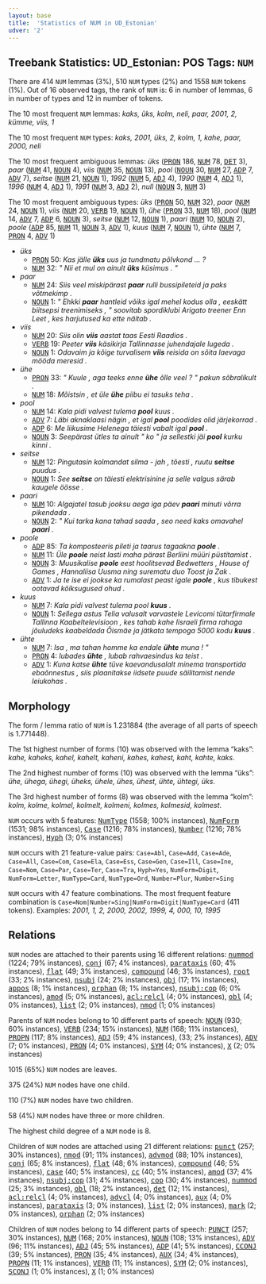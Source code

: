 ```yaml
---
layout: base
title:  'Statistics of NUM in UD_Estonian'
udver: '2'
---
```


## Treebank Statistics: UD_Estonian: POS Tags: `NUM`

There are 414 `NUM` lemmas (3%), 510 `NUM` types (2%) and 1558 `NUM` tokens (1%).
Out of 16 observed tags, the rank of `NUM` is: 6 in number of lemmas, 6 in number of types and 12 in number of tokens.

The 10 most frequent `NUM` lemmas: <em>kaks, üks, kolm, neli, paar, 2001, 2, kümme, viis, 1</em>

The 10 most frequent `NUM` types:  <em>kaks, 2001, üks, 2, kolm, 1, kahe, paar, 2000, neli</em>

The 10 most frequent ambiguous lemmas: <em>üks</em> (<tt><a href="et-pos-PRON.html">PRON</a></tt> 186, <tt><a href="et-pos-NUM.html">NUM</a></tt> 78, <tt><a href="et-pos-DET.html">DET</a></tt> 3), <em>paar</em> (<tt><a href="et-pos-NUM.html">NUM</a></tt> 41, <tt><a href="et-pos-NOUN.html">NOUN</a></tt> 4), <em>viis</em> (<tt><a href="et-pos-NUM.html">NUM</a></tt> 35, <tt><a href="et-pos-NOUN.html">NOUN</a></tt> 13), <em>pool</em> (<tt><a href="et-pos-NOUN.html">NOUN</a></tt> 30, <tt><a href="et-pos-NUM.html">NUM</a></tt> 27, <tt><a href="et-pos-ADP.html">ADP</a></tt> 7, <tt><a href="et-pos-ADV.html">ADV</a></tt> 7), <em>seitse</em> (<tt><a href="et-pos-NUM.html">NUM</a></tt> 21, <tt><a href="et-pos-NOUN.html">NOUN</a></tt> 1), <em>1992</em> (<tt><a href="et-pos-NUM.html">NUM</a></tt> 5, <tt><a href="et-pos-ADJ.html">ADJ</a></tt> 4), <em>1990</em> (<tt><a href="et-pos-NUM.html">NUM</a></tt> 4, <tt><a href="et-pos-ADJ.html">ADJ</a></tt> 1), <em>1996</em> (<tt><a href="et-pos-NUM.html">NUM</a></tt> 4, <tt><a href="et-pos-ADJ.html">ADJ</a></tt> 1), <em>1991</em> (<tt><a href="et-pos-NUM.html">NUM</a></tt> 3, <tt><a href="et-pos-ADJ.html">ADJ</a></tt> 2), <em>null</em> (<tt><a href="et-pos-NOUN.html">NOUN</a></tt> 3, <tt><a href="et-pos-NUM.html">NUM</a></tt> 3)

The 10 most frequent ambiguous types:  <em>üks</em> (<tt><a href="et-pos-PRON.html">PRON</a></tt> 50, <tt><a href="et-pos-NUM.html">NUM</a></tt> 32), <em>paar</em> (<tt><a href="et-pos-NUM.html">NUM</a></tt> 24, <tt><a href="et-pos-NOUN.html">NOUN</a></tt> 1), <em>viis</em> (<tt><a href="et-pos-NUM.html">NUM</a></tt> 20, <tt><a href="et-pos-VERB.html">VERB</a></tt> 19, <tt><a href="et-pos-NOUN.html">NOUN</a></tt> 1), <em>ühe</em> (<tt><a href="et-pos-PRON.html">PRON</a></tt> 33, <tt><a href="et-pos-NUM.html">NUM</a></tt> 18), <em>pool</em> (<tt><a href="et-pos-NUM.html">NUM</a></tt> 14, <tt><a href="et-pos-ADV.html">ADV</a></tt> 7, <tt><a href="et-pos-ADP.html">ADP</a></tt> 6, <tt><a href="et-pos-NOUN.html">NOUN</a></tt> 3), <em>seitse</em> (<tt><a href="et-pos-NUM.html">NUM</a></tt> 12, <tt><a href="et-pos-NOUN.html">NOUN</a></tt> 1), <em>paari</em> (<tt><a href="et-pos-NUM.html">NUM</a></tt> 10, <tt><a href="et-pos-NOUN.html">NOUN</a></tt> 2), <em>poole</em> (<tt><a href="et-pos-ADP.html">ADP</a></tt> 85, <tt><a href="et-pos-NUM.html">NUM</a></tt> 11, <tt><a href="et-pos-NOUN.html">NOUN</a></tt> 3, <tt><a href="et-pos-ADV.html">ADV</a></tt> 1), <em>kuus</em> (<tt><a href="et-pos-NUM.html">NUM</a></tt> 7, <tt><a href="et-pos-NOUN.html">NOUN</a></tt> 1), <em>ühte</em> (<tt><a href="et-pos-NUM.html">NUM</a></tt> 7, <tt><a href="et-pos-PRON.html">PRON</a></tt> 4, <tt><a href="et-pos-ADV.html">ADV</a></tt> 1)


* <em>üks</em>
  * <tt><a href="et-pos-PRON.html">PRON</a></tt> 50: <em>Kas jälle <b>üks</b> uus ja tundmatu põlvkond ... ?</em>
  * <tt><a href="et-pos-NUM.html">NUM</a></tt> 32: <em>" Nii et mul on ainult <b>üks</b> küsimus . "</em>
* <em>paar</em>
  * <tt><a href="et-pos-NUM.html">NUM</a></tt> 24: <em>Siis veel miskipärast <b>paar</b> rulli bussipileteid ja paks võtmekimp .</em>
  * <tt><a href="et-pos-NOUN.html">NOUN</a></tt> 1: <em>" Ehkki <b>paar</b> hantleid võiks igal mehel kodus olla , eeskätt biitsepsi treenimiseks , " soovitab spordiklubi Arigato treener Enn Leet , kes harjutused ka ette näitab .</em>
* <em>viis</em>
  * <tt><a href="et-pos-NUM.html">NUM</a></tt> 20: <em>Siis olin <b>viis</b> aastat taas Eesti Raadios .</em>
  * <tt><a href="et-pos-VERB.html">VERB</a></tt> 19: <em>Peeter <b>viis</b> käsikirja Tallinnasse juhendajale lugeda .</em>
  * <tt><a href="et-pos-NOUN.html">NOUN</a></tt> 1: <em>Odavaim ja kõige turvalisem <b>viis</b> reisida on sõita laevaga mööda meresid .</em>
* <em>ühe</em>
  * <tt><a href="et-pos-PRON.html">PRON</a></tt> 33: <em>" Kuule , aga teeks enne <b>ühe</b> õlle veel ? " pakun sõbralikult .</em>
  * <tt><a href="et-pos-NUM.html">NUM</a></tt> 18: <em>Mõistsin , et üle <b>ühe</b> piibu ei tasuks teha .</em>
* <em>pool</em>
  * <tt><a href="et-pos-NUM.html">NUM</a></tt> 14: <em>Kala pidi valvest tulema <b>pool</b> kuus .</em>
  * <tt><a href="et-pos-ADV.html">ADV</a></tt> 7: <em>Läbi aknaklaasi nägin , et igal <b>pool</b> poodides olid järjekorrad .</em>
  * <tt><a href="et-pos-ADP.html">ADP</a></tt> 6: <em>Me liikusime Helenega täiesti vabalt igal <b>pool</b> .</em>
  * <tt><a href="et-pos-NOUN.html">NOUN</a></tt> 3: <em>Seepärast ütles ta ainult " ko " ja sellestki jäi <b>pool</b> kurku kinni .</em>
* <em>seitse</em>
  * <tt><a href="et-pos-NUM.html">NUM</a></tt> 12: <em>Pingutasin kolmandat silma - jah , tõesti , ruutu <b>seitse</b> puudus .</em>
  * <tt><a href="et-pos-NOUN.html">NOUN</a></tt> 1: <em>See <b>seitse</b> on täiesti elektrisinine ja selle valgus särab kaugele öösse .</em>
* <em>paari</em>
  * <tt><a href="et-pos-NUM.html">NUM</a></tt> 10: <em>Algajatel tasub jooksu aega iga päev <b>paari</b> minuti võrra pikendada .</em>
  * <tt><a href="et-pos-NOUN.html">NOUN</a></tt> 2: <em>" Kui tarka kana tahad saada , seo need kaks omavahel <b>paari</b> .</em>
* <em>poole</em>
  * <tt><a href="et-pos-ADP.html">ADP</a></tt> 85: <em>Ta komposteeris pileti ja taarus tagaakna <b>poole</b> .</em>
  * <tt><a href="et-pos-NUM.html">NUM</a></tt> 11: <em>Üle <b>poole</b> neist lasti maha pärast Berliini müüri püstitamist .</em>
  * <tt><a href="et-pos-NOUN.html">NOUN</a></tt> 3: <em>Muusikalise <b>poole</b> eest hoolitsevad Bedwetters , House of Games , Hannaliisa Uusma ning surematu duo Toost ja Zak .</em>
  * <tt><a href="et-pos-ADV.html">ADV</a></tt> 1: <em>Ja te ise ei jookse ka rumalast peast igale <b>poole</b> , kus tibukest ootavad kõiksugused ohud .</em>
* <em>kuus</em>
  * <tt><a href="et-pos-NUM.html">NUM</a></tt> 7: <em>Kala pidi valvest tulema pool <b>kuus</b> .</em>
  * <tt><a href="et-pos-NOUN.html">NOUN</a></tt> 1: <em>Sellega astus Telia valusalt varvastele Levicomi tütarfirmale Tallinna Kaabeltelevisioon , kes tahab kahe Iisraeli firma rahaga jõuludeks kaabeldada Õismäe ja jätkata tempoga 5000 kodu <b>kuus</b> .</em>
* <em>ühte</em>
  * <tt><a href="et-pos-NUM.html">NUM</a></tt> 7: <em>Isa , ma tahan homme ka endale <b>ühte</b> muna ! "</em>
  * <tt><a href="et-pos-PRON.html">PRON</a></tt> 4: <em>lubades <b>ühte</b> , lubab rahvaesindus ka teist .</em>
  * <tt><a href="et-pos-ADV.html">ADV</a></tt> 1: <em>Kuna katse <b>ühte</b> tüve kaevandusalalt minema transportida ebaõnnestus , siis plaanitakse iidsete puude säilitamist nende leiukohas .</em>

## Morphology

The form / lemma ratio of `NUM` is 1.231884 (the average of all parts of speech is 1.771448).

The 1st highest number of forms (10) was observed with the lemma “kaks”: <em>kahe, kaheks, kahel, kahelt, kaheni, kahes, kahest, kaht, kahte, kaks</em>.

The 2nd highest number of forms (10) was observed with the lemma “üks”: <em>ühe, ühega, ühegi, üheks, ühele, ühes, ühest, ühte, ühtegi, üks</em>.

The 3rd highest number of forms (8) was observed with the lemma “kolm”: <em>kolm, kolme, kolmel, kolmelt, kolmeni, kolmes, kolmesid, kolmest</em>.

`NUM` occurs with 5 features: <tt><a href="et-feat-NumType.html">NumType</a></tt> (1558; 100% instances), <tt><a href="et-feat-NumForm.html">NumForm</a></tt> (1531; 98% instances), <tt><a href="et-feat-Case.html">Case</a></tt> (1216; 78% instances), <tt><a href="et-feat-Number.html">Number</a></tt> (1216; 78% instances), <tt><a href="et-feat-Hyph.html">Hyph</a></tt> (3; 0% instances)

`NUM` occurs with 21 feature-value pairs: `Case=Abl`, `Case=Add`, `Case=Ade`, `Case=All`, `Case=Com`, `Case=Ela`, `Case=Ess`, `Case=Gen`, `Case=Ill`, `Case=Ine`, `Case=Nom`, `Case=Par`, `Case=Ter`, `Case=Tra`, `Hyph=Yes`, `NumForm=Digit`, `NumForm=Letter`, `NumType=Card`, `NumType=Ord`, `Number=Plur`, `Number=Sing`

`NUM` occurs with 47 feature combinations.
The most frequent feature combination is `Case=Nom|Number=Sing|NumForm=Digit|NumType=Card` (411 tokens).
Examples: <em>2001, 1, 2, 2000, 2002, 1999, 4, 000, 10, 1995</em>


## Relations

`NUM` nodes are attached to their parents using 16 different relations: <tt><a href="et-dep-nummod.html">nummod</a></tt> (1224; 79% instances), <tt><a href="et-dep-conj.html">conj</a></tt> (67; 4% instances), <tt><a href="et-dep-parataxis.html">parataxis</a></tt> (60; 4% instances), <tt><a href="et-dep-flat.html">flat</a></tt> (49; 3% instances), <tt><a href="et-dep-compound.html">compound</a></tt> (46; 3% instances), <tt><a href="et-dep-root.html">root</a></tt> (33; 2% instances), <tt><a href="et-dep-nsubj.html">nsubj</a></tt> (24; 2% instances), <tt><a href="et-dep-obj.html">obj</a></tt> (17; 1% instances), <tt><a href="et-dep-appos.html">appos</a></tt> (8; 1% instances), <tt><a href="et-dep-orphan.html">orphan</a></tt> (8; 1% instances), <tt><a href="et-dep-nsubj-cop.html">nsubj:cop</a></tt> (6; 0% instances), <tt><a href="et-dep-amod.html">amod</a></tt> (5; 0% instances), <tt><a href="et-dep-acl-relcl.html">acl:relcl</a></tt> (4; 0% instances), <tt><a href="et-dep-obl.html">obl</a></tt> (4; 0% instances), <tt><a href="et-dep-list.html">list</a></tt> (2; 0% instances), <tt><a href="et-dep-nmod.html">nmod</a></tt> (1; 0% instances)

Parents of `NUM` nodes belong to 10 different parts of speech: <tt><a href="et-pos-NOUN.html">NOUN</a></tt> (930; 60% instances), <tt><a href="et-pos-VERB.html">VERB</a></tt> (234; 15% instances), <tt><a href="et-pos-NUM.html">NUM</a></tt> (168; 11% instances), <tt><a href="et-pos-PROPN.html">PROPN</a></tt> (117; 8% instances), <tt><a href="et-pos-ADJ.html">ADJ</a></tt> (59; 4% instances),  (33; 2% instances), <tt><a href="et-pos-ADV.html">ADV</a></tt> (7; 0% instances), <tt><a href="et-pos-PRON.html">PRON</a></tt> (4; 0% instances), <tt><a href="et-pos-SYM.html">SYM</a></tt> (4; 0% instances), <tt><a href="et-pos-X.html">X</a></tt> (2; 0% instances)

1015 (65%) `NUM` nodes are leaves.

375 (24%) `NUM` nodes have one child.

110 (7%) `NUM` nodes have two children.

58 (4%) `NUM` nodes have three or more children.

The highest child degree of a `NUM` node is 8.

Children of `NUM` nodes are attached using 21 different relations: <tt><a href="et-dep-punct.html">punct</a></tt> (257; 30% instances), <tt><a href="et-dep-nmod.html">nmod</a></tt> (91; 11% instances), <tt><a href="et-dep-advmod.html">advmod</a></tt> (88; 10% instances), <tt><a href="et-dep-conj.html">conj</a></tt> (65; 8% instances), <tt><a href="et-dep-flat.html">flat</a></tt> (48; 6% instances), <tt><a href="et-dep-compound.html">compound</a></tt> (46; 5% instances), <tt><a href="et-dep-case.html">case</a></tt> (40; 5% instances), <tt><a href="et-dep-cc.html">cc</a></tt> (40; 5% instances), <tt><a href="et-dep-amod.html">amod</a></tt> (37; 4% instances), <tt><a href="et-dep-nsubj-cop.html">nsubj:cop</a></tt> (31; 4% instances), <tt><a href="et-dep-cop.html">cop</a></tt> (30; 4% instances), <tt><a href="et-dep-nummod.html">nummod</a></tt> (25; 3% instances), <tt><a href="et-dep-obl.html">obl</a></tt> (18; 2% instances), <tt><a href="et-dep-det.html">det</a></tt> (12; 1% instances), <tt><a href="et-dep-acl-relcl.html">acl:relcl</a></tt> (4; 0% instances), <tt><a href="et-dep-advcl.html">advcl</a></tt> (4; 0% instances), <tt><a href="et-dep-aux.html">aux</a></tt> (4; 0% instances), <tt><a href="et-dep-parataxis.html">parataxis</a></tt> (3; 0% instances), <tt><a href="et-dep-list.html">list</a></tt> (2; 0% instances), <tt><a href="et-dep-mark.html">mark</a></tt> (2; 0% instances), <tt><a href="et-dep-orphan.html">orphan</a></tt> (2; 0% instances)

Children of `NUM` nodes belong to 14 different parts of speech: <tt><a href="et-pos-PUNCT.html">PUNCT</a></tt> (257; 30% instances), <tt><a href="et-pos-NUM.html">NUM</a></tt> (168; 20% instances), <tt><a href="et-pos-NOUN.html">NOUN</a></tt> (108; 13% instances), <tt><a href="et-pos-ADV.html">ADV</a></tt> (96; 11% instances), <tt><a href="et-pos-ADJ.html">ADJ</a></tt> (45; 5% instances), <tt><a href="et-pos-ADP.html">ADP</a></tt> (41; 5% instances), <tt><a href="et-pos-CCONJ.html">CCONJ</a></tt> (39; 5% instances), <tt><a href="et-pos-PRON.html">PRON</a></tt> (35; 4% instances), <tt><a href="et-pos-AUX.html">AUX</a></tt> (34; 4% instances), <tt><a href="et-pos-PROPN.html">PROPN</a></tt> (11; 1% instances), <tt><a href="et-pos-VERB.html">VERB</a></tt> (11; 1% instances), <tt><a href="et-pos-SYM.html">SYM</a></tt> (2; 0% instances), <tt><a href="et-pos-SCONJ.html">SCONJ</a></tt> (1; 0% instances), <tt><a href="et-pos-X.html">X</a></tt> (1; 0% instances)

